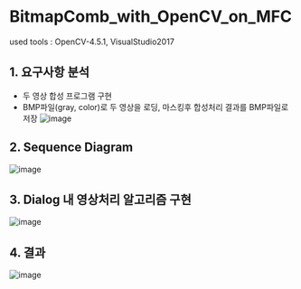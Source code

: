 # BitmapComb_with_OpenCV_on_MFC
used tools : OpenCV-4.5.1, VisualStudio2017

## 1. 요구사항 분석
* 두 영상 합성 프로그램 구현
* BMP파일(gray, color)로 두 영상을 로딩, 마스킹후 합성처리 결과를 BMP파일로 저장
![image](https://user-images.githubusercontent.com/82483513/120918655-6e4e2d80-c6f0-11eb-9ad9-f4dca4b3da77.png)  

## 2. Sequence Diagram
![image](https://user-images.githubusercontent.com/82483513/120918668-82922a80-c6f0-11eb-9064-28e0b212fb33.png)  

## 3. Dialog 내 영상처리 알고리즘 구현
![image](https://user-images.githubusercontent.com/82483513/120918686-a05f8f80-c6f0-11eb-848c-3a41cae1351e.png)  

## 4. 결과
![image](https://user-images.githubusercontent.com/82483513/120918696-abb2bb00-c6f0-11eb-9d5e-457aa4dabb9f.png)  
